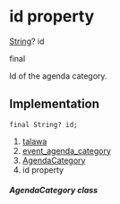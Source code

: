 
<div>

# id property

</div>


[String](https://api.flutter.dev/flutter/dart-core/String-class.html)?
id


final




Id of the agenda category.



## Implementation

``` language-dart
final String? id;
```







1.  [talawa](../../index.html)
2.  [event_agenda_category](../../models_events_event_agenda_category/)
3.  [AgendaCategory](../../models_events_event_agenda_category/AgendaCategory-class.html)
4.  id property

##### AgendaCategory class







